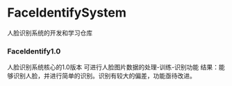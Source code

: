 # FaceIdentifySystem
人脸识别系统的开发和学习仓库

### FaceIdentify1.0
人脸识别系统核心的1.0版本
可进行人脸图片数据的处理-训练-识别功能
结果：能够识别人脸，并进行简单的识别。识别有较大的偏差，功能亟待改进。